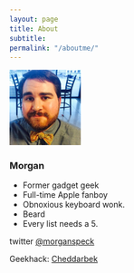 ```yaml
---
layout: page
title: About
subtitle:
permalink: "/aboutme/"
---
```

<img src="\img\Profile.jpeg" alt="" style="width:25%">

### Morgan

- Former gadget geek
- Full-time Apple fanboy
- Obnoxious keyboard wonk.
- Beard
- Every list needs a 5.

twitter [@morganspeck](https://twitter.com/morganspeck)

Geekhack: [Cheddarbek](https://geekhack.org/index.php?action=profile;u=48354)
